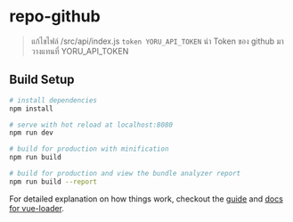 # repo-github

> แก้ไขไฟล์ /src/api/index.js
> `token YORU_API_TOKEN` นำ Token ของ github มาวางแทนที่ YORU_API_TOKEN 

## Build Setup

``` bash
# install dependencies
npm install

# serve with hot reload at localhost:8080
npm run dev

# build for production with minification
npm run build

# build for production and view the bundle analyzer report
npm run build --report
```

For detailed explanation on how things work, checkout the [guide](http://vuejs-templates.github.io/webpack/) and [docs for vue-loader](http://vuejs.github.io/vue-loader).
